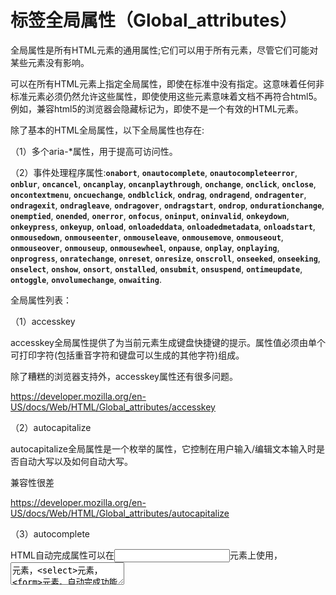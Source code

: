 # 标签全局属性（Global_attributes）

全局属性是所有HTML元素的通用属性;它们可以用于所有元素，尽管它们可能对某些元素没有影响。

可以在所有HTML元素上指定全局属性，即使在标准中没有指定。这意味着任何非标准元素必须仍然允许这些属性，即使使用这些元素意味着文档不再符合html5。例如，兼容html5的浏览器会隐藏标记为<foo hidden>…</foo>，即使<foo>不是一个有效的HTML元素。

除了基本的HTML全局属性，以下全局属性也存在:

（1）多个aria-*属性，用于提高可访问性。

（2）事件处理程序属性:**`onabort`**, **`onautocomplete`**, **`onautocompleteerror`**, **`onblur`**, **`oncancel`**, **`oncanplay`**, **`oncanplaythrough`**, **`onchange`**, **`onclick`**, **`onclose`**, **`oncontextmenu`**, **`oncuechange`**, **`ondblclick`**, **`ondrag`**, **`ondragend`**, **`ondragenter`**, **`ondragexit`**, **`ondragleave`**, **`ondragover`**, **`ondragstart`**, **`ondrop`**, **`ondurationchange`**, **`onemptied`**, **`onended`**, **`onerror`**, **`onfocus`**, **`oninput`**, **`oninvalid`**, **`onkeydown`**, **`onkeypress`**, **`onkeyup`**, **`onload`**, **`onloadeddata`**, **`onloadedmetadata`**, **`onloadstart`**, **`onmousedown`**, **`onmouseenter`**, **`onmouseleave`**, **`onmousemove`**, **`onmouseout`**, **`onmouseover`**, **`onmouseup`**, **`onmousewheel`**, **`onpause`**, **`onplay`**, **`onplaying`**, **`onprogress`**, **`onratechange`**, **`onreset`**, **`onresize`**, **`onscroll`**, **`onseeked`**, **`onseeking`**, **`onselect`**, **`onshow`**, **`onsort`**, **`onstalled`**, **`onsubmit`**, **`onsuspend`**, **`ontimeupdate`**, **`ontoggle`**, **`onvolumechange`**, **`onwaiting`**.

全局属性列表：

（1）accesskey

accesskey全局属性提供了为当前元素生成键盘快捷键的提示。属性值必须由单个可打印字符(包括重音字符和键盘可以生成的其他字符)组成。

除了糟糕的浏览器支持外，accesskey属性还有很多问题。

https://developer.mozilla.org/en-US/docs/Web/HTML/Global_attributes/accesskey

（2）autocapitalize

autocapitalize全局属性是一个枚举的属性，它控制在用户输入/编辑文本输入时是否自动大写以及如何自动大写。

兼容性很差

https://developer.mozilla.org/en-US/docs/Web/HTML/Global_attributes/autocapitalize

（3）autocomplete

HTML自动完成属性可以在<input>元素上使用，<textarea>元素，<select>元素，<form>元素。自动完成功能允许web开发人员指定用户代理在填写表单字段值时必须提供的自动协助，以及向浏览器提供关于字段中所期望的信息类型的指导。

建议值的来源通常由浏览器决定;通常值来自用户过去输入的值，但它们也可能来自预先配置的值。例如，浏览器可能允许用户保存他们的姓名、地址、电话号码和电子邮件地址，以便自动完成。也许浏览器提供了保存加密信用卡信息的能力，以便在验证过程之后自动完成。

兼容性很差

（4）draggable

可拖拽全局属性是一个枚举属性，它指示是否可以通过本地浏览器行为或HTML拖拽API拖拽元素。

draggable可以有以下值:

true:元素可以被拖动。

false:该元素不能被拖动

如果这个属性没有设置，它的默认值是auto，这意味着拖动行为是浏览器的默认行为:只能拖动文本选择、图像和链接。对于其他元素，必须设置事件ondragstart才能进行拖放操作，如下例所示。

拖放的步骤，参数详情：

https://developer.mozilla.org/en-US/docs/Web/API/HTML_Drag_and_Drop_API/Drag_operations

兼容性IE11

https://developer.mozilla.org/en-US/docs/Web/HTML/Global_attributes/draggable

（5）class

class全局属性是一个以空格分隔的元素的区分大小写的类列表。类允许CSS和Javascript通过类选择器或像DOM方法document.getElementsByClassName这样的函数来选择和访问特定的元素。

（6）id

id全局属性定义了一个标识符(id)，该标识符在整个文档中必须是唯一的。它的目的是在链接(使用片段标识符)、编写脚本或样式化(使用CSS)时标识元素。

id的值不能包含空格(空格，制表符等)。浏览器将包含空格的不符合规则的ID视为ID的一部分。class属性允许空格分隔值，与之相反，元素只能有一个ID值。

使用ASCII字母、数字、'_'、'-'和'以外的字符。’可能会导致兼容性问题，因为HTML 4不允许这样做。尽管这一限制在HTML5中已经被取消，但为了兼容，ID应该以字母开头。

（7）style全局属性包含要应用于元素的CSS样式声明。注意，建议将样式定义在一个或多个单独的文件中。这个属性和<style>元素的主要目的是允许快速样式化，例如用于测试目的。

（8）title全局属性包含表示与它所属元素相关的咨询信息的文本。

一些典型的用途:

- 标记<iframe>元素的辅助技术

- 为<input>元素提供一个与编程相关的标签，作为真正的<label>的回退

- 在数据表中标记控件

<link>、、<input>和<menuitem>元素的标题属性附加了额外的语义。

https://developer.mozilla.org/en-US/docs/Web/HTML/Global_attributes/title

（9）data-*全局属性形成了一个称为自定义数据属性的属性类，它允许通过脚本在HTML和它的DOM表示之间交换专有信息。

所有这些定制数据都可以通过设置属性的元素的HTMLElement接口获得。HTMLElement。属性提供对它们的访问。

*可以被任何遵循XML名称产生规则的名称替换，该规则有以下限制:

- 名称不能以xml开头，无论这些字母用什么大小写;

- 名称不能包含分号(U+003A);

- 名称不能包含大写字母。

注意HTMLElement。数据集属性是DOMStringMap，定制数据属性data-test-value的名称可以通过它访问

HTMLElement.dataset。testValue(或通过HTMLElement.dataset["testValue"])作为任何破折号(U+002D)将被下一个字母的大写替换，将名称转换为骆驼大小写。

https://developer.mozilla.org/en-US/docs/Web/HTML/Global_attributes/data-*

使用 ：

通过添加data-*属性，即使是普通的HTML元素也可以变成相当复杂和强大的程序对象。例如，游戏中的宇宙飞船“精灵”可以是一个简单的![img]()元素，带有一个class属性和几个data-*属性:

有关使用HTML数据属性的更深入教程，请参见使用数据属性。

https://developer.mozilla.org/en-US/docs/Learn/HTML/Howto/Use_data_attributes

（10）

contenteditable全局属性是一个枚举属性，指示该元素是否应该由用户编辑。如果是这样，浏览器将修改其小部件以允许编辑。

该属性必须具有以下值之一:

true或空字符串，表示元素是可编辑的。

false，表示该元素不可编辑。

如果给出的属性没有值，如<label contenteditable>Example label </label>，它的值被视为空字符串。

如果该属性缺失或其值无效，则其值继承自其父元素:因此，如果其父元素是可编辑的，则该元素是可编辑的。

注意，尽管它的允许值包括true和false，但这个属性是枚举的，而不是布尔型的。

您可以使用CSS插入符号-color属性设置用于绘制文本插入符号的颜色。

兼容性：IE5.5

